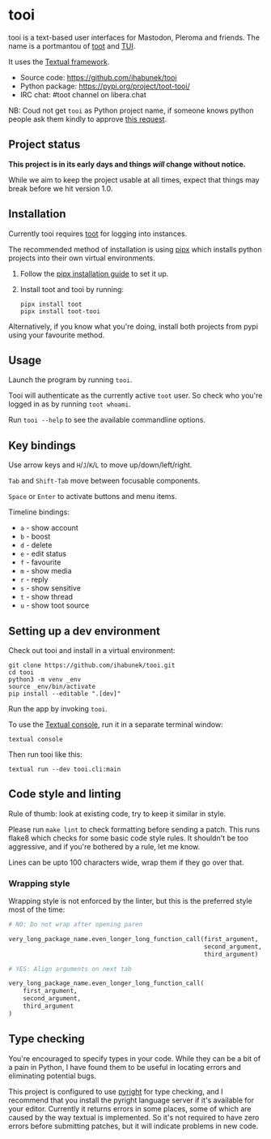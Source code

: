 tooi
====

tooi is a text-based user interfaces for Mastodon, Pleroma and friends. The name
is a portmantou of [toot](https://toot.bezdomni.net/) and
[TUI](https://en.wikipedia.org/wiki/Text-based_user_interface).

It uses the [Textual framework](https://textual.textualize.io/).

* Source code: https://github.com/ihabunek/tooi
* Python package: https://pypi.org/project/toot-tooi/
* IRC chat: #toot channel on libera.chat

NB: Coud not get `tooi` as Python project name, if someone knows python people
ask them kindly to approve
[this request](https://github.com/pypi/support/issues/3097).

## Project status

**This project is in its early days and things _will_ change without notice.**

While we aim to keep the project usable at all times, expect that things may
break before we hit version 1.0.

## Installation

Currently tooi requires [toot](https://github.com/ihabunek/toot/) for logging
into instances.

The recommended method of installation is using [pipx](https://pipx.pypa.io/stable/) which installs python projects into their own virtual environments.

1. Follow the [pipx installation guide](https://pipx.pypa.io/stable/installation/)
   to set it up.

2. Install toot and tooi by running:
   ```
   pipx install toot
   pipx install toot-tooi
   ```

Alternatively, if you know what you're doing, install both projects from pypi
using your favourite method.

## Usage

Launch the program by running `tooi`.

Tooi will authenticate as the currently active `toot` user. So check who you're
logged in as by running `toot whoami`.

Run `tooi --help` to see the available commandline options.

## Key bindings

Use arrow keys and `H`/`J`/`K`/`L` to move up/down/left/right.

`Tab` and `Shift-Tab` move between focusable components.

`Space` or `Enter` to activate buttons and menu items.

Timeline bindings:

* `a` - show account
* `b` - boost
* `d` - delete
* `e` - edit status
* `f` - favourite
* `m` - show media
* `r` - reply
* `s` - show sensitive
* `t` - show thread
* `u` - show toot source

## Setting up a dev environment

Check out tooi and install in a virtual environment:

```
git clone https://github.com/ihabunek/tooi.git
cd tooi
python3 -m venv _env
source _env/bin/activate
pip install --editable ".[dev]"
```

Run the app by invoking `tooi`.

To use the
[Textual console](https://textual.textualize.io/guide/devtools/#console), run
it in a separate terminal window:

```
textual console
```

Then run tooi like this:

```
textual run --dev tooi.cli:main
```

## Code style and linting

Rule of thumb: look at existing code, try to keep it similar in style.

Please run `make lint` to check formatting before sending a patch. This runs
flake8 which checks for some basic code style rules. It shouldn't be too
aggressive, and if you're bothered by a rule, let me know.

Lines can be upto 100 characters wide, wrap them if they go over that.

### Wrapping style

Wrapping style is not enforced by the linter, but this is the preferred style
most of the time:

```python
# NO: Do not wrap after opening paren

very_long_package_name.even_longer_long_function_call(first_argument,
                                                      second_argument,
                                                      third_argument)

# YES: Align arguments on next tab

very_long_package_name.even_longer_long_function_call(
    first_argument,
    second_argument,
    third_argument
)
```

## Type checking

You're encouraged to specify types in your code. While they can be a bit of a
pain in Python, I have found them to be useful in locating errors and
eliminating potential bugs.

This project is configured to use
[pyright](https://github.com/microsoft/pyright) for type checking, and I
recommend that you install the pyright language server if it's available for
your editor. Currently it returns errors in some places, some of which are
caused by the way textual is implemented. So it's not required to have zero
errors before submitting patches, but it will indicate problems in new code.
